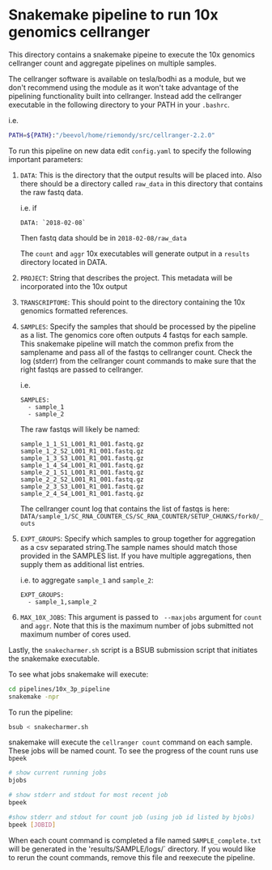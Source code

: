 
# Snakemake pipeline to run 10x genomics cellranger

This directory contains a snakemake pipeine to execute the 10x genomics
cellranger count and aggregate pipelines on multiple samples. 

The cellranger software is available on tesla/bodhi as a module, but we don't recommend using 
the module as it won't take advantage of the pipelining functionality built into cellranger. Instead 
add the cellranger executable in the following directory to your PATH in your `.bashrc`.

i.e.
```bash
PATH=${PATH}:"/beevol/home/riemondy/src/cellranger-2.2.0"
```

To run this pipeline on new data edit `config.yaml` to specify the following important parameters:

1. `DATA`: This is the directory that the output results will be placed
   into. Also there should be a directory called `raw_data` in this
   directory that contains the raw fastq data. 
   
   i.e. if 
   ```
   DATA: `2018-02-08`
   ```
   
   Then fastq data should be in `2018-02-08/raw_data`

   The `count` and `aggr` 10x executables will generate output in
   a `results` directory located in DATA.

2. `PROJECT`: String that describes the project. This metadata will be
   incorporated into the 10x output

3. `TRANSCRIPTOME`: This should point to the directory containing the 10x
   genomics formatted references. 

4. `SAMPLES`: Specify the samples that should be processed by the
   pipeline as a list. The genomics core often outputs 4 fastqs for each sample.
   This snakemake pipeline will match the common prefix from the
   samplename and pass all of the fastqs to cellranger count. Check the
   log (stderr) from the cellranger count commands to make sure that the
   right fastqs are passed to cellranger.  

   i.e. 
   ```
   SAMPLES:
     - sample_1 
     - sample_2
   ```
   
   The raw fastqs will likely be named:
   ```
   sample_1_1_S1_L001_R1_001.fastq.gz  
   sample_1_2_S2_L001_R1_001.fastq.gz  
   sample_1_3_S3_L001_R1_001.fastq.gz
   sample_1_4_S4_L001_R1_001.fastq.gz
   sample_2_1_S1_L001_R1_001.fastq.gz
   sample_2_2_S2_L001_R1_001.fastq.gz
   sample_2_3_S3_L001_R1_001.fastq.gz
   sample_2_4_S4_L001_R1_001.fastq.gz
   ```
    
   The cellranger count log that contains the list of fastqs is here:
   `DATA/sample_1/SC_RNA_COUNTER_CS/SC_RNA_COUNTER/SETUP_CHUNKS/fork0/_outs`

5. `EXPT_GROUPS`: Specify which samples to group together for aggregation
   as a csv separated string.The sample names should match those provided in the SAMPLES list. If
   you have multiple aggregations, then supply them as additional list
   entries. 

   i.e. to aggregate `sample_1` and `sample_2`:
   ```
   EXPT_GROUPS:
     - sample_1,sample_2
   ```

6. `MAX_10X_JOBS`: This argument is passed to ` --maxjobs` argument for
   `count` and `aggr`. Note that this is the maximum number of jobs
   submitted not maximum number of cores used. 

Lastly, the `snakecharmer.sh` script is a BSUB submission script that initiates the
snakemake executable.

To see what jobs snakemake will execute:

```bash
cd pipelines/10x_3p_pipeline
snakemake -npr
```

To run the pipeline:

```bash
bsub < snakecharmer.sh
```

snakemake will execute the `cellranger count` command on each sample. These jobs will be named count. To see the progress of the count runs use `bpeek`

```bash
# show current running jobs
bjobs

# show stderr and stdout for most recent job
bpeek

#show stderr and stdout for count job (using job id listed by bjobs)
bpeek [JOBID]
```

When each count command is completed a file named `SAMPLE_complete.txt` will be generated in the 'results/SAMPLE/logs/` directory. If you would like to rerun the count commands, remove this file and reexecute the pipeline.


